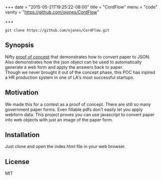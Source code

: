 +++
date = "2015-05-21T19:25:22-08:00"
title = "CordFlow"
menu = "code"
vanity = "https://github.com/ojones/CordFlow"

+++

```git
git clone https://github.com/ojones/CordFlow.git
```

## Synopsis

Nifty <a href="http://ojones.github.io/CordFlow/" target="_blank">proof of concept</a> that demonstrates how to convert paper to JSON.  Also demonstrates how the json object can be used to automatically generate a web form and apply the answers back to paper.
<br />
Though we never brought it out of the concept phase, this POC has inpired a HR production system in one of LA's most successful startups.

## Motivation

We made this for a contest as a proof of concept.  There are still so many government paper forms.  Even fillable pdfs don't easily let you apply webform data.  This project proves you can use javascript to convert paper into web objects with just an image of the paper form.


## Installation

Just clone and open the index.html file in your web browser.

## License

MIT
